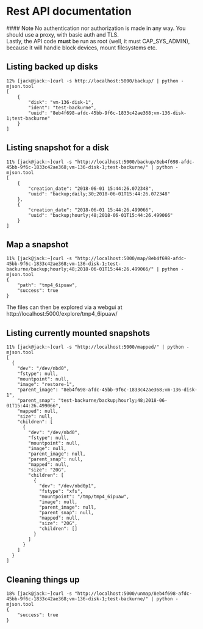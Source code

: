 # Rest API documentation

#### Note
No authentication nor authorization is made in any way. You should use a proxy, with basic auth and TLS.\
Lastly, the API code **must** be run as root (well, it must CAP_SYS_ADMIN), because it will handle block devices, mount filesystems etc.

## Listing backed up disks
```
12% [jack@jack:~]curl -s http://localhost:5000/backup/ | python -mjson.tool
[
    {
        "disk": "vm-136-disk-1",
        "ident": "test-backurne",
        "uuid": "8eb4f698-afdc-45bb-9f6c-1833c42ae368;vm-136-disk-1;test-backurne"
    }
]
```

## Listing snapshot for a disk
```
11% [jack@jack:~]curl -s "http://localhost:5000/backup/8eb4f698-afdc-45bb-9f6c-1833c42ae368;vm-136-disk-1;test-backurne/" | python -mjson.tool
[
    {
        "creation_date": "2018-06-01 15:44:26.072348",
        "uuid": "backup;daily;30;2018-06-01T15:44:26.072348"
    },
    {
        "creation_date": "2018-06-01 15:44:26.499066",
        "uuid": "backup;hourly;48;2018-06-01T15:44:26.499066"
    }
]
```

## Map a snapshot
```
11% [jack@jack:~]curl -s "http://localhost:5000/map/8eb4f698-afdc-45bb-9f6c-1833c42ae368;vm-136-disk-1;test-backurne/backup;hourly;48;2018-06-01T15:44:26.499066/" | python -mjson.tool
{
    "path": "tmp4_6ipuaw",
    "success": true
}
```
The files can then be explored via a webgui at http://localhost:5000/explore/tmp4_6ipuaw/

## Listing currently mounted snapshots
```
11% [jack@jack:~]curl -s "http://localhost:5000/mapped/" | python -mjson.tool
[
  {
    "dev": "/dev/nbd0",
    "fstype": null,
    "mountpoint": null,
    "image": "restore-1",
    "parent_image": "8eb4f698-afdc-45bb-9f6c-1833c42ae368;vm-136-disk-1",
    "parent_snap": "test-backurne/backup;hourly;48;2018-06-01T15:44:26.499066",
    "mapped": null,
    "size": null,
    "children": [
      {
        "dev": "/dev/nbd0",
        "fstype": null,
        "mountpoint": null,
        "image": null,
        "parent_image": null,
        "parent_snap": null,
        "mapped": null,
        "size": "20G",
        "children": [
          {
            "dev": "/dev/nbd0p1",
            "fstype": "xfs",
            "mountpoint": "/tmp/tmp4_6ipuaw",
            "image": null,
            "parent_image": null,
            "parent_snap": null,
            "mapped": null,
            "size": "20G",
            "children": []
          }
        ]
      }
    ]
  }
]
```

## Cleaning things up
```
18% [jack@jack:~]curl -s "http://localhost:5000/unmap/8eb4f698-afdc-45bb-9f6c-1833c42ae368;vm-136-disk-1;test-backurne/" | python -mjson.tool
{
    "success": true
}
```
